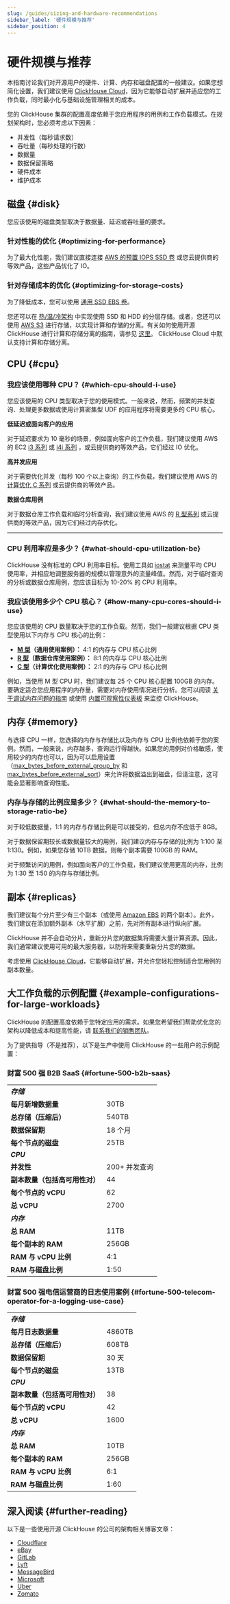 ```yaml
---
slug: /guides/sizing-and-hardware-recommendations
sidebar_label: '硬件规模与推荐'
sidebar_position: 4
---
```



# 硬件规模与推荐

本指南讨论我们对开源用户的硬件、计算、内存和磁盘配置的一般建议。如果您想简化设置，我们建议使用 [ClickHouse Cloud](https://clickhouse.com/cloud)，因为它能够自动扩展并适应您的工作负载，同时最小化与基础设施管理相关的成本。

您的 ClickHouse 集群的配置高度依赖于您应用程序的用例和工作负载模式。在规划架构时，您必须考虑以下因素：

- 并发性（每秒请求数）
- 吞吐量（每秒处理的行数）
- 数据量
- 数据保留策略
- 硬件成本
- 维护成本

## 磁盘 {#disk}

您应该使用的磁盘类型取决于数据量、延迟或吞吐量的要求。

### 针对性能的优化 {#optimizing-for-performance}

为了最大化性能，我们建议直接连接 [AWS 的预置 IOPS SSD 卷](https://docs.aws.amazon.com/AWSEC2/latest/UserGuide/provisioned-iops.html) 或您云提供商的等效产品，这些产品优化了 IO。

### 针对存储成本的优化 {#optimizing-for-storage-costs}

为了降低成本，您可以使用 [通用 SSD EBS 卷](https://docs.aws.amazon.com/AWSEC2/latest/UserGuide/general-purpose.html)。

您还可以在 [热/温/冷架构](/guides/developer/ttl#implementing-a-hotwarmcold-architecture) 中实现使用 SSD 和 HDD 的分层存储。或者，您还可以使用 [AWS S3](https://aws.amazon.com/s3/) 进行存储，以实现计算和存储的分离。有关如何使用开源 ClickHouse 进行计算和存储分离的指南，请参见 [这里](/guides/separation-storage-compute)。 ClickHouse Cloud 中默认支持计算和存储分离。

## CPU {#cpu}

### 我应该使用哪种 CPU？ {#which-cpu-should-i-use}

您应该使用的 CPU 类型取决于您的使用模式。一般来说，然而，频繁的并发查询、处理更多数据或使用计算密集型 UDF 的应用程序将需要更多的 CPU 核心。

**低延迟或面向客户的应用**

对于延迟要求为 10 毫秒的场景，例如面向客户的工作负载，我们建议使用 AWS 的 EC2 [i3 系列](https://aws.amazon.com/ec2/instance-types/i3/) 或 [i4i 系列](https://aws.amazon.com/ec2/instance-types/i4i/) ，或云提供商的等效产品，它们经过 IO 优化。

**高并发应用**

对于需要优化并发（每秒 100 个以上查询）的工作负载，我们建议使用 AWS 的 [计算优化 C 系列](https://aws.amazon.com/ec2/instance-types/#Compute_Optimized) 或云提供商的等效产品。

**数据仓库用例**

对于数据仓库工作负载和临时分析查询，我们建议使用 AWS 的 [R 型系列](https://aws.amazon.com/ec2/instance-types/#Memory_Optimized) 或云提供商的等效产品，因为它们经过内存优化。

---

### CPU 利用率应是多少？ {#what-should-cpu-utilization-be}

ClickHouse 没有标准的 CPU 利用率目标。使用工具如 [iostat](https://linux.die.net/man/1/iostat) 来测量平均 CPU 使用率，并相应地调整服务器的规模以管理意外的流量峰值。然而，对于临时查询的分析或数据仓库用例，您应该目标为 10-20% 的 CPU 利用率。

### 我应该使用多少个 CPU 核心？ {#how-many-cpu-cores-should-i-use}

您应该使用的 CPU 数量取决于您的工作负载。然而，我们一般建议根据 CPU 类型使用以下内存与 CPU 核心的比例：

- **[M 型](https://aws.amazon.com/ec2/instance-types/)（通用使用案例）：** 4:1 的内存与 CPU 核心比例
- **[R 型](https://aws.amazon.com/ec2/instance-types/#Memory_Optimized)（数据仓库使用案例）：** 8:1 的内存与 CPU 核心比例
- **[C 型](https://aws.amazon.com/ec2/instance-types/#Compute_Optimized)（计算优化使用案例）：** 2:1 的内存与 CPU 核心比例

例如，当使用 M 型 CPU 时，我们建议每 25 个 CPU 核心配置 100GB 的内存。要确定适合您应用程序的内存量，需要对内存使用情况进行分析。您可以阅读 [关于调试内存问题的指南](/guides/developer/debugging-memory-issues) 或使用 [内置可观察性仪表板](/operations/monitoring) 来监控 ClickHouse。

## 内存 {#memory}

与选择 CPU 一样，您选择的内存与存储比以及内存与 CPU 比例也依赖于您的案例。然而，一般来说，内存越多，查询运行得越快。如果您的用例对价格敏感，使用较少的内存也可以，因为可以启用设置（[max_bytes_before_external_group_by](/operations/settings/query-complexity#settings-max_bytes_before_external_group_by) 和 [max_bytes_before_external_sort](/operations/settings/query-complexity#settings-max_bytes_before_external_sort)）来允许将数据溢出到磁盘，但请注意，这可能会显著影响查询性能。

### 内存与存储的比例应是多少？ {#what-should-the-memory-to-storage-ratio-be}

对于较低数据量，1:1 的内存与存储比例是可以接受的，但总内存不应低于 8GB。

对于数据保留期较长或数据量较大的用例，我们建议内存与存储的比例为 1:100 至 1:130。例如，如果您存储 10TB 数据，则每个副本需要 100GB 的 RAM。

对于频繁访问的用例，例如面向客户的工作负载，我们建议使用更高的内存，比例为 1:30 至 1:50 的内存与存储比例。

## 副本 {#replicas}

我们建议每个分片至少有三个副本（或使用 [Amazon EBS](https://aws.amazon.com/ebs/) 的两个副本）。此外，我们建议在添加额外副本（水平扩展）之前，先对所有副本进行纵向扩展。

ClickHouse 并不会自动分片，重新分片您的数据集将需要大量计算资源。因此，我们通常建议使用可用的最大服务器，以防将来需要重新分片您的数据。

考虑使用 [ClickHouse Cloud](https://clickhouse.com/cloud)，它能够自动扩展，并允许您轻松控制适合您用例的副本数量。

## 大工作负载的示例配置 {#example-configurations-for-large-workloads}

ClickHouse 的配置高度依赖于您特定应用的需求。如果您希望我们帮助优化您的架构以降低成本和提高性能，请 [联系我们的销售团队](https://clickhouse.com/company/contact?loc=docs-sizing-and-hardware-recommendations)。

为了提供指导（不是推荐），以下是生产中使用 ClickHouse 的一些用户的示例配置：

### 财富 500 强 B2B SaaS {#fortune-500-b2b-saas}

<table>
    <tr>
        <td col="2"><strong><em>存储</em></strong></td>
    </tr>
    <tr>
        <td><strong>每月新增数据量</strong></td>
        <td>30TB</td>
    </tr>
    <tr>
        <td><strong>总存储（压缩后）</strong></td>
        <td>540TB</td>
    </tr>
    <tr>
        <td><strong>数据保留期</strong></td>
        <td>18 个月</td>
    </tr>
    <tr>
        <td><strong>每个节点的磁盘</strong></td>
        <td>25TB</td>
    </tr>
    <tr>
        <td col="2"><strong><em>CPU</em></strong></td>
    </tr>
    <tr>
        <td><strong>并发性</strong></td>
        <td>200+ 并发查询</td>
    </tr>
    <tr>
        <td><strong>副本数量（包括高可用性对）</strong></td>
        <td>44</td>
    </tr>
    <tr>
        <td><strong>每个节点的 vCPU</strong></td>
        <td>62</td>
    </tr>
    <tr>
        <td><strong>总 vCPU</strong></td>
        <td>2700</td>
    </tr>
    <tr>
        <td col="2"><strong><em>内存</em></strong></td>
    </tr>
    <tr>
        <td><strong>总 RAM</strong></td>
        <td>11TB</td>
    </tr>
    <tr>
        <td><strong>每个副本的 RAM</strong></td>
        <td>256GB</td>
    </tr>
    <tr>
        <td><strong>RAM 与 vCPU 比例</strong></td>
        <td>4:1</td>
    </tr>
    <tr>
        <td><strong>RAM 与磁盘比例</strong></td>
        <td>1:50</td>
    </tr>
</table>

### 财富 500 强电信运营商的日志使用案例 {#fortune-500-telecom-operator-for-a-logging-use-case}

<table>
    <tr>
        <td col="2"><strong><em>存储</em></strong></td>
    </tr>
    <tr>
        <td><strong>每月日志数据量</strong></td>
        <td>4860TB</td>
    </tr>
    <tr>
        <td><strong>总存储（压缩后）</strong></td>
        <td>608TB</td>
    </tr>
    <tr>
        <td><strong>数据保留期</strong></td>
        <td>30 天</td>
    </tr>
    <tr>
        <td><strong>每个节点的磁盘</strong></td>
        <td>13TB</td>
    </tr>
    <tr>
        <td col="2"><strong><em>CPU</em></strong></td>
    </tr>
    <tr>
        <td><strong>副本数量（包括高可用性对）</strong></td>
        <td>38</td>
    </tr>
    <tr>
        <td><strong>每个节点的 vCPU</strong></td>
        <td>42</td>
    </tr>
    <tr>
        <td><strong>总 vCPU</strong></td>
        <td>1600</td>
    </tr>
    <tr>
        <td col="2"><strong><em>内存</em></strong></td>
    </tr>
    <tr>
        <td><strong>总 RAM</strong></td>
        <td>10TB</td>
    </tr>
    <tr>
        <td><strong>每个副本的 RAM</strong></td>
        <td>256GB</td>
    </tr>
    <tr>
        <td><strong>RAM 与 vCPU 比例</strong></td>
        <td>6:1</td>
    </tr>
    <tr>
        <td><strong>RAM 与磁盘比例</strong></td>
        <td>1:60</td>
    </tr>
</table>

## 深入阅读 {#further-reading}

以下是一些使用开源 ClickHouse 的公司的架构相关博客文章：

- [Cloudflare](https://blog.cloudflare.com/http-analytics-for-6m-requests-per-second-using-clickhouse/?utm_source=linkedin&utm_medium=social&utm_campaign=blog)
- [eBay](https://innovation.ebayinc.com/tech/engineering/ou-online-analytical-processing/)
- [GitLab](https://handbook.gitlab.com/handbook/engineering/development/ops/monitor/observability/#clickhouse-datastore)
- [Lyft](https://eng.lyft.com/druid-deprecation-and-clickhouse-adoption-at-lyft-120af37651fd)
- [MessageBird](https://clickhouse.com/blog/how-messagebird-uses-clickhouse-to-monitor-the-delivery-of-billions-of-messages)
- [Microsoft](https://clickhouse.com/blog/self-service-data-analytics-for-microsofts-biggest-web-properties)
- [Uber](https://www.uber.com/en-ES/blog/logging/)
- [Zomato](https://blog.zomato.com/building-a-cost-effective-logging-platform-using-clickhouse-for-petabyte-scale)
